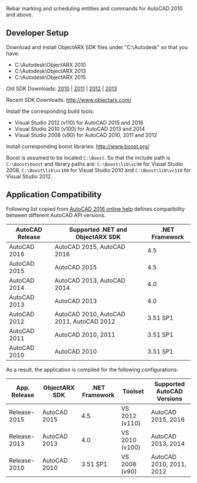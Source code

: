 Rebar marking and scheduling entities and commands for AutoCAD 2010 and above.

Developer Setup
---------------
Download and install ObjectARX SDK files under "C:\Autodesk" so that you have:
* C:\Autodesk\ObjectARX 2010
* C:\Autodesk\ObjectARX 2013
* C:\Autodesk\ObjectARX 2015

Old SDK Downloads: [2010](http://download.autodesk.com/akdlm/esd/dlm/objectarx/ObjectARX_2010_Win_64_and_32Bit.exe) | [2011](http://download.autodesk.com/esd/objectarx/2011/ObjectARX_2011_Win_64_and_32Bit.exe) | [2012](http://download.autodesk.com/esd/objectarx/2012/ObjectARX_2012_Win_64_and_32Bit.exe) | [2013](http://download.autodesk.com/esd/objectarx/2013/ObjectARX_2013_Win_64_and_32Bit.exe)

Recent SDK Downloads: http://www.objectarx.com/

Install the corresponding build tools:
* Visual Studio 2012 (v110) for AutoCAD 2015 and 2016
* Visual Studio 2010 (v100) for AutoCAD 2013 and 2014
* Visual Studio 2008 (v90) for AutoCAD 2010, 2011 and 2012

Install corresponding boost libraries: http://www.boost.org/

Boost is assumed to be located `C:\Boost`. So that the include path is `C:\Boost\boost` and library paths are: `C:\Boost\lib\vc90` for Visual Studio 2008, `C:\Boost\lib\vc100` for Visual Studio 2010 and `C:\Boost\lib\vc110` for Visual Studio 2012.

Application Compatibility
-------------------------
Following list copied from [AutoCAD 2016 online help](http://help.autodesk.com/view/ACD/2016/ENU/?guid=GUID-D54B0935-1638-4F97-8B37-1EC3635A1E71) defines compatibility between different AutoCAD API versions.

| AutoCAD Release | Supported .NET and ObjectARX SDK         | .NET Framework |
|-----------------|------------------------------------------|----------------|
| AutoCAD 2016    | AutoCAD 2015, AutoCAD 2016               | 4.5            |
| AutoCAD 2015    | AutoCAD 2015                             | 4.5            |
| AutoCAD 2014    | AutoCAD 2013, AutoCAD 2014               | 4.0            |
| AutoCAD 2013    | AutoCAD 2013                             | 4.0            |
| AutoCAD 2012    | AutoCAD 2010, AutoCAD 2011, AutoCAD 2012 | 3.51 SP1       |
| AutoCAD 2011    | AutoCAD 2010, 2011                       | 3.51 SP1       |
| AutoCAD 2010    | AutoCAD 2010                             | 3.51 SP1       |

As a result, the application is compiled for the following configurations:

| App. Release | ObjectARX SDK | .NET Framework | Toolset        | Supported AutoCAD Versions |
|--------------|---------------|----------------|----------------|--------------------------|
| Release-2015 | AutoCAD 2015  | 4.5            | VS 2012 (v110) | AutoCAD 2015, 2016       |
| Release-2013 | AutoCAD 2013  | 4.0            | VS 2010 (v100) | AutoCAD 2013, 2014       |
| Release-2010 | AutoCAD 2010  | 3.51 SP1       | VS 2008 (v90)  | AutoCAD 2010, 2011, 2012 |
